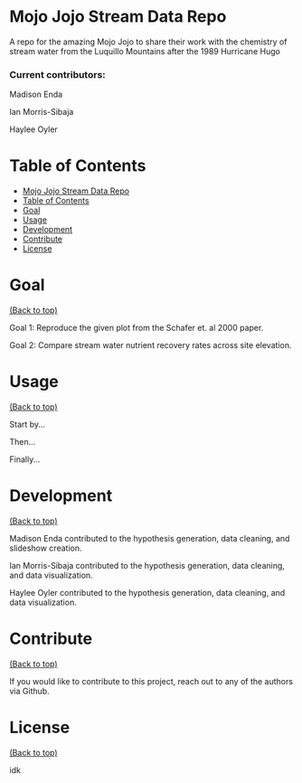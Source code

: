 # Mojo Jojo Stream Data Repo
A repo for the amazing Mojo Jojo to share their work with the chemistry of stream water from the Luquillo Mountains after the 1989 Hurricane Hugo

### Current contributors:

  Madison Enda
  
  Ian Morris-Sibaja
  
  Haylee Oyler

# Table of Contents

- [Mojo Jojo Stream Data Repo](#Mojo-Jojo-Stream-Data-Repo)
- [Table of Contents](#table-of-contents)
- [Goal](#goal)
- [Usage](#usage)
- [Development](#development)
- [Contribute](#contribute)
- [License](#license)

# Goal
[(Back to top)](#table-of-contents)

Goal 1: Reproduce the given plot from the Schafer et. al 2000 paper.

Goal 2: Compare stream water nutrient recovery rates across site elevation.

# Usage
[(Back to top)](#table-of-contents)

Start by...

Then...

Finally...

# Development
[(Back to top)](#table-of-contents)

Madison Enda contributed to the hypothesis generation, data cleaning, and slideshow creation. 

Ian Morris-Sibaja contributed to the hypothesis generation, data cleaning, and data visualization.

Haylee Oyler contributed to the hypothesis generation, data cleaning, and data visualization. 

# Contribute
[(Back to top)](#table-of-contents)

If you would like to contribute to this project, reach out to any of the authors via Github.

# License
[(Back to top)](#table-of-contents)

idk
